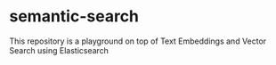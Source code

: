 # semantic-search
This repository is a playground on top of Text Embeddings and Vector Search using Elasticsearch

